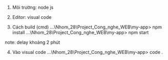 1. Môi trường: node js
2. Editor: visual code

3. Cách build (cmd)
...\Nhom_28\Project_Cong_nghe_WEB\my-app> npm install
...\Nhom_28\Project_Cong_nghe_WEB\my-app> npm start

note: delay khoảng 2 phút

4. Vào visual code
...\Nhom_28\Project_Cong_nghe_WEB\my-app> code .

